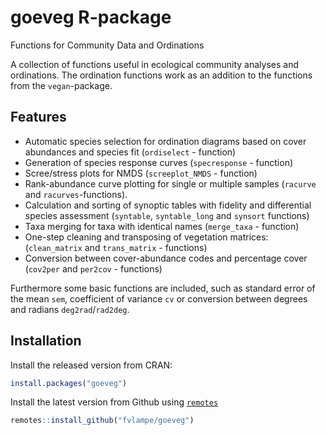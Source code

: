 # goeveg R-package
Functions for Community Data and Ordinations

A collection of functions useful in ecological community analyses and ordinations. 
The ordination functions work as an addition to the functions from the `vegan`-package. 

## Features

* Automatic species selection for ordination diagrams based on cover abundances and species fit (`ordiselect` - function)
* Generation of species response curves (`specresponse` - function)
* Scree/stress plots for NMDS (`screeplot_NMDS` - function)
* Rank-abundance curve plotting for single or multiple samples (`racurve` and `racurves`-functions).
* Calculation and sorting of synoptic tables with fidelity and differential species assessment (`syntable`, `syntable_long` and `synsort` functions)
* Taxa merging for taxa with identical names (`merge_taxa` - function)
* One-step cleaning and transposing of vegetation matrices: (`clean_matrix` and `trans_matrix` - functions)
* Conversion between cover-abundance codes and percentage cover (`cov2per` and `per2cov` - functions)

Furthermore some basic functions are included, such as standard error of the mean `sem`, coefficient of variance `cv` or conversion between degrees and radians `deg2rad`/`rad2deg`.


## Installation

Install the released version from CRAN:

``` r
install.packages("goeveg")
```

Install the latest version from Github using [`remotes`](https://github.com/r-lib/remotes)

``` r
remotes::install_github("fvlampe/goeveg")
```
